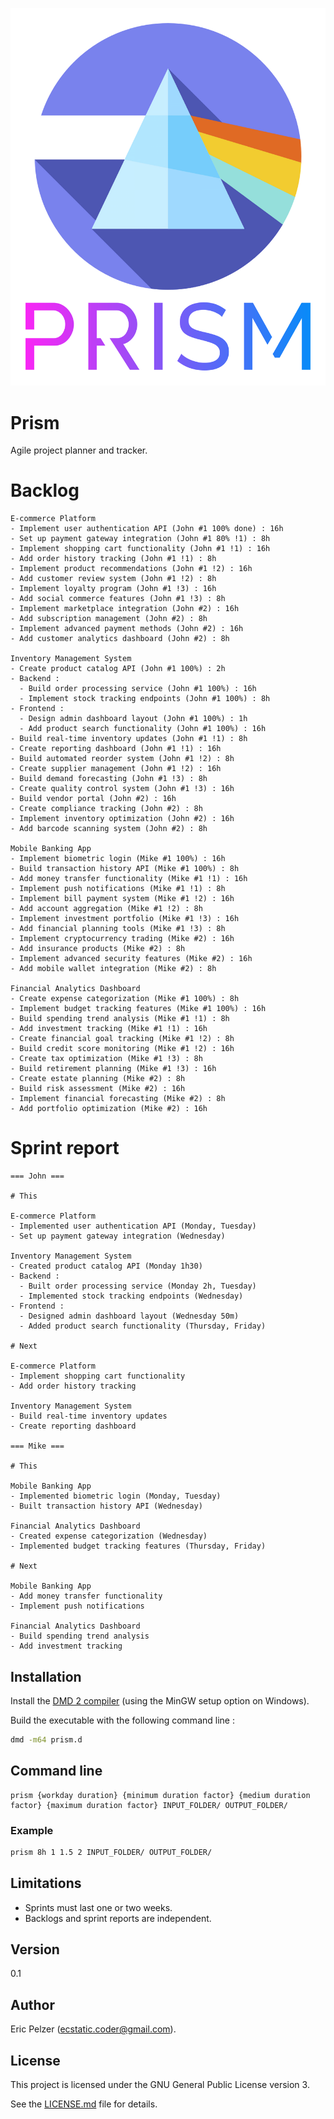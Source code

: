 ![](https://github.com/senselogic/PRISM/blob/master/LOGO/prism.png)

# Prism

Agile project planner and tracker.

# Backlog

```
E-commerce Platform
- Implement user authentication API (John #1 100% done) : 16h
- Set up payment gateway integration (John #1 80% !1) : 8h
- Implement shopping cart functionality (John #1 !1) : 16h
- Add order history tracking (John #1 !1) : 8h
- Implement product recommendations (John #1 !2) : 16h
- Add customer review system (John #1 !2) : 8h
- Implement loyalty program (John #1 !3) : 16h
- Add social commerce features (John #1 !3) : 8h
- Implement marketplace integration (John #2) : 16h
- Add subscription management (John #2) : 8h
- Implement advanced payment methods (John #2) : 16h
- Add customer analytics dashboard (John #2) : 8h

Inventory Management System
- Create product catalog API (John #1 100%) : 2h
- Backend :
  - Build order processing service (John #1 100%) : 16h
  - Implement stock tracking endpoints (John #1 100%) : 8h
- Frontend :
  - Design admin dashboard layout (John #1 100%) : 1h
  - Add product search functionality (John #1 100%) : 16h
- Build real-time inventory updates (John #1 !1) : 8h
- Create reporting dashboard (John #1 !1) : 16h
- Build automated reorder system (John #1 !2) : 8h
- Create supplier management (John #1 !2) : 16h
- Build demand forecasting (John #1 !3) : 8h
- Create quality control system (John #1 !3) : 16h
- Build vendor portal (John #2) : 16h
- Create compliance tracking (John #2) : 8h
- Implement inventory optimization (John #2) : 16h
- Add barcode scanning system (John #2) : 8h

Mobile Banking App
- Implement biometric login (Mike #1 100%) : 16h
- Build transaction history API (Mike #1 100%) : 8h
- Add money transfer functionality (Mike #1 !1) : 16h
- Implement push notifications (Mike #1 !1) : 8h
- Implement bill payment system (Mike #1 !2) : 16h
- Add account aggregation (Mike #1 !2) : 8h
- Implement investment portfolio (Mike #1 !3) : 16h
- Add financial planning tools (Mike #1 !3) : 8h
- Implement cryptocurrency trading (Mike #2) : 16h
- Add insurance products (Mike #2) : 8h
- Implement advanced security features (Mike #2) : 16h
- Add mobile wallet integration (Mike #2) : 8h

Financial Analytics Dashboard
- Create expense categorization (Mike #1 100%) : 8h
- Implement budget tracking features (Mike #1 100%) : 16h
- Build spending trend analysis (Mike #1 !1) : 8h
- Add investment tracking (Mike #1 !1) : 16h
- Create financial goal tracking (Mike #1 !2) : 8h
- Build credit score monitoring (Mike #1 !2) : 16h
- Create tax optimization (Mike #1 !3) : 8h
- Build retirement planning (Mike #1 !3) : 16h
- Create estate planning (Mike #2) : 8h
- Build risk assessment (Mike #2) : 16h
- Implement financial forecasting (Mike #2) : 8h
- Add portfolio optimization (Mike #2) : 16h
```

# Sprint report

```
=== John ===

# This

E-commerce Platform
- Implemented user authentication API (Monday, Tuesday)
- Set up payment gateway integration (Wednesday)

Inventory Management System
- Created product catalog API (Monday 1h30)
- Backend :
  - Built order processing service (Monday 2h, Tuesday)
  - Implemented stock tracking endpoints (Wednesday)
- Frontend :
  - Designed admin dashboard layout (Wednesday 50m)
  - Added product search functionality (Thursday, Friday)

# Next

E-commerce Platform
- Implement shopping cart functionality
- Add order history tracking

Inventory Management System
- Build real-time inventory updates
- Create reporting dashboard

=== Mike ===

# This

Mobile Banking App
- Implemented biometric login (Monday, Tuesday)
- Built transaction history API (Wednesday)

Financial Analytics Dashboard
- Created expense categorization (Wednesday)
- Implemented budget tracking features (Thursday, Friday)

# Next

Mobile Banking App
- Add money transfer functionality
- Implement push notifications

Financial Analytics Dashboard
- Build spending trend analysis
- Add investment tracking
```

## Installation

Install the [DMD 2 compiler](https://dlang.org/download.html) (using the MinGW setup option on Windows).

Build the executable with the following command line :

```bash
dmd -m64 prism.d
```

## Command line

```
prism {workday duration} {minimum duration factor} {medium duration factor} {maximum duration factor} INPUT_FOLDER/ OUTPUT_FOLDER/
```

### Example

```bash
prism 8h 1 1.5 2 INPUT_FOLDER/ OUTPUT_FOLDER/
```

## Limitations

- Sprints must last one or two weeks.
- Backlogs and sprint reports are independent.

## Version

0.1

## Author

Eric Pelzer (ecstatic.coder@gmail.com).

## License

This project is licensed under the GNU General Public License version 3.

See the [LICENSE.md](LICENSE.md) file for details.

